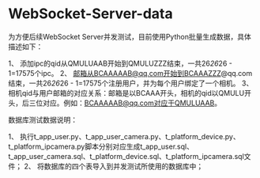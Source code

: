 # WebSocket-Server-data

为方便后续WebSocket Server并发测试，目前使用Python批量生成数据，具体描述如下：

1、	添加ipc的qid从QMULUAAB开始到QMULUZZZ结束，一共26*26*26 - 1=17575个ipc。
2、	邮箱从BCAAAAAB@qq.com开始到BCAAAZZZ@qq.com结束，一共26*26*26 - 1=17575个注册用户，并为每个用户绑定了一个相机。
3、	相机qid与用户邮箱的对应关系：邮箱是以BCAAA开头，相机的qid以QMULU开头，后三位对应。例如：BCAAAAAB@qq.com对应于QMULUAAB。

数据库测试数据说明：

1、	执行t_app_user.py、t_app_user_camera.py、t_platform_device.py、t_platform_ipcamera.py脚本分别对应生成t_app_user.sql、t_app_user_camera.sql、t_platform_device.sql、t_platform_ipcamera.sql文件；
2、	将数据库的四个表导入到并发测试所使用的数据库中；
